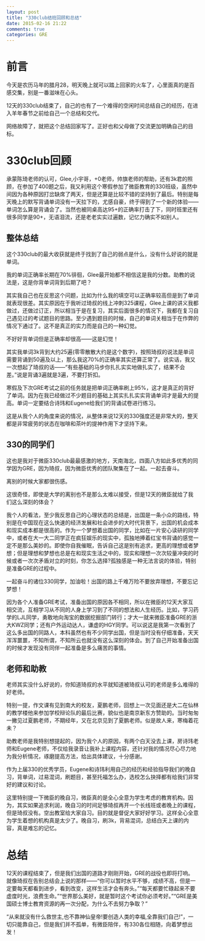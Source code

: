 ```yaml
---
layout: post
title: "330club结班回顾和总结"
date: 2015-02-16 21:22
comments: true
categories: GRE
---
```


# 前言

今天是农历马年的腊月28，明天晚上就可以踏上回家的火车了，心里面真的是百感交集，别是一番滋味在心头。

12天的330club结束了，自己的也有了一个难得的空闲时间总结自己的经历，在进入羊年春节之前给自己一个总结和交代。

网络故障了，就把这个总结回家写了。正好也和父母做了交流更加明确自己的目标。

<!--more-->

# 330club回顾

承蒙陈琦老师的认可，Glee,小宇哥，+0老师，帅旗老师的帮助，还有3k君的照顾，在参加了400题之后，我又利用这个寒假参加了微臣教育的330班级，虽然中间因为各种原因打岔缺席了两天，但是还算是比较不错的坚持到了最后。特别是每天晚上的默写背诵单词没有一天拉下的，尤感自豪，终于得到了一个新的体验——单词怎么算是背诵会了。当然也被同桌高达95+的正确率打击了下，同时班里还有很多同学是90+，无语泪流，还是老老实实过遍数，记忆力确实不如别人。

## 整体总结

这个330club的最大收获就是终于找到了自己的弱点是什么，没有什么好说的就是单词。

我的单词正确率长期在70%徘徊，Glee最开始都不相信这是我的分数。助教的说法是，这是你背单词背到后期了吧？

其实我自己也在反思这个问题，比如为什么我的填空可以正确率较高但是到了单词就表现很差。其实原因在于我听过琦叔的线上冲刺325课程，Glee上课的讲义我都做过，还做过订正，所以相当于是在复习，其实后面很多的情况下，我都在复习自己遇见过的考试题目的思路。至少遇到题目的时候，自己的单词关相当于在作弊的情况下通过了。这不是真正的实力而是自己的一种幻觉。

不好好背单词但是正确率却很高——这是幻觉！

其实我单词3k背到大约25遍(零零散散大约是这个数字)，按照琦叔的说法是单词需要背诵到50遍及以上，那么我这70%的正确率其实还算正常了。说实话，我又一次想起了琦叔的话——“有些基础的马步你扎扎实实地做扎实了，结果不会差。”说是背诵3遍就是3遍，不要打折扣。

寒假及下次GRE考试之前的任务就是把单词正确率刷上95%，这才是真正的背好了单词。因为在我已经做过不少题目的基础上其实扎扎实实背诵单词才是最大的提高。单词一定要结合诗玮和Eugene给我们的背诵试卷进行练习。

这是从我个人的角度来说的情况，从整体来说12天的330强度还是非常大的，整天都是非常疲劳的状态在咖啡和茶叶的提神作用下才坚持下来。

## 330的同学们

这也是我对于微臣330club最最感激的地方，天南海北，四面八方如此多优秀的同学因为GRE，因为琦叔，因为微臣优秀的团队聚集在了一起。一起去奋斗。

离别的时候大家都很伤感。

这很奇怪，即使是大学的离别也不是那么太难以接受，但是12天的微臣就给了我们这么深刻的体会？

我个人的看法，至少我反思自己的心理状态的总结是，出国是一条小众的路线，特别是在中国现在这么快速的经济发展和社会进步的大时代背景下，出国的机会成本和现实成本都是很高的。作为一个梦想着出国的同学，比如在一片安心读研的同学中，或者在大一大二同学正在疯狂娱乐的现实中，孤独地捧着红宝书背诵的感觉一定不是那么美妙的。即使你自我催眠，告诉自己这是别有追求，更高的理想或者梦想；但是理想和梦想也总是在和现实生活之中的，现实和理想一次次较量冲突的时候或者一次次矛盾对立的时刻，你怎么选择?孤独感是一种无法言说的体验，特别是准备GRE的过程中。

一起奋斗的诸位330同学，加油啦！出国的路上千难万险不要放弃理想，不要忘记梦想！

因为各个人准备GRE考试，准备出国的原因各不相同，所以在微臣的12天大家互相交流，互相学习从不同的人身上学习到了不同的想法和人生经历。比如，学习药学的LJL同学，勇敢地向淘宝的数据挖掘部门转行；才大一就来微臣准备GRE的浙大KWZ同学；还有户外运动达人，谦虚的HGY同学。可以说这是我第一次看到了这么多出国的同路人，本科虽然也有不少同学出国，但是当时没有仔细准备，天天浑浑噩噩，不知所谓，不知所云也就没有这么深刻的体会。到了自己开始准备出国的时候才发现没有同伴一起准备是多么痛苦的事情。

## 老师和助教

老师其实没什么好说的，你知道琦叔的水平就知道被琦叔认可的老师是多么难得的好老师。

特别一提，作文课有见到南大的校友，夏鹏老师，回想上一次见面还是大二在仙林的教学楼他来参加学校辩论队的最后比赛，貌似也是南京新东方赞助的。当时匆匆一撇见过夏鹏老师，不期经年，又在北京见到了夏鹏老师。似是故人来，寒梅着花未？

助教老师是我特别想提起的，因为我个人的原因，有两个白天没去上课，房诗玮老师和Eugene老师，不仅给我录音让我补上课程内容，还针对我的情况尽心尽力地为我分析情况，琢磨提高方法，给出具体建议，十分感谢。

作为上届330的优秀学员，Eugene和诗玮利用自己的经历和经验指导我们的晚自习，背单词，过易混词，刷题目，甚至托福怎么办，选校怎么抉择都有给我们非常好的建议和讨论。

这里特别提一下微臣的晚自习，微臣真的是全心全意为学生考虑的教育机构。因为，其实如果追求利润，晚自习的时间足够琦叔再开一个长线班或者晚上的课程，但是琦叔没有。空出教室给大家自习。目的就是督促大家好好学习。这样全心全意为学生着想的机构真是太少了。晚自习，刷3k，背易混词，总结白天上课的内容，真是难忘的记忆。

# 总结

12天的课程结束了，但是我们出国的道路才刚刚开始，GRE的战役也即将打响。就像琦叔在告别总结会上说的那样——“你可以暂时水平不够，成绩不高，但是一定要每天都看到进步，看到改变，这样生活才会有奔头。”“每天都要忙碌起来不要虚度时光，浪费生命。”“世界那么美好，就是暂时这个考试你必须考好。”“GRE是美国硕士博士教育资源的再一次分配，为什么不去努力争取？”

“从来就没有什么救世主,也不靠神仙皇帝!要创造人类的幸福,全靠我们自己!”，一切只能靠自己，但是我们并不孤单，有微臣陪伴，有330各位相随，向着梦想出发！


